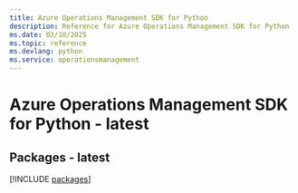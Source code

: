 ```yaml
---
title: Azure Operations Management SDK for Python
description: Reference for Azure Operations Management SDK for Python
ms.date: 02/10/2025
ms.topic: reference
ms.devlang: python
ms.service: operationsmanagement
---
```

# Azure Operations Management SDK for Python - latest
## Packages - latest
[!INCLUDE [packages](operations-management-index.md)]